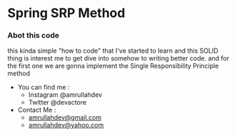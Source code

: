 # Spring SRP Method

### Abot this code
this kinda simple "how to code" that I've started to learn and this SOLID thing is
interest me to get dive into somehow to writing better code. and for the first one 
we are gonna implement the Single Responsibility Principle method 

* You can find me  :
  * Instagram  @amrullahdev
  * Twitter  @devactore 
* Contact Me :
  * amrullahdev@gmail.com
  * amrullahdev@yahoo.com
